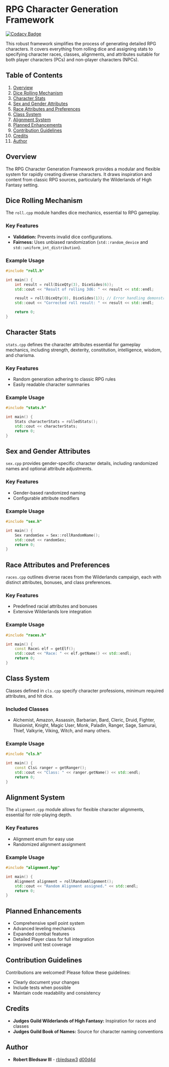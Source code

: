 # RPG Character Generation Framework

[![Codacy Badge](https://app.codacy.com/project/badge/Grade/f754cd07f6a94f59bef63fcd6b241a11)](https://app.codacy.com/gh/rbledsaw3/CharGen/dashboard?utm_source=gh&utm_medium=referral&utm_content=&utm_campaign=Badge_grade)

This robust framework simplifies the process of generating detailed RPG characters. It covers everything from rolling dice and assigning stats to specifying character races, classes, alignments, and attributes suitable for both player characters (PCs) and non-player characters (NPCs).

## Table of Contents
1. [Overview](#overview)
2. [Dice Rolling Mechanism](#dice-rolling-mechanism)
3. [Character Stats](#character-stats)
4. [Sex and Gender Attributes](#sex-and-gender-attributes)
5. [Race Attributes and Preferences](#race-attributes-and-preferences)
6. [Class System](#class-system)
7. [Alignment System](#alignment-system)
8. [Planned Enhancements](#planned-enhancements)
9. [Contribution Guidelines](#contribution-guidelines)
10. [Credits](#credits)
11. [Author](#author)

## Overview

The RPG Character Generation Framework provides a modular and flexible system for rapidly creating diverse characters. It draws inspiration and content from classic RPG sources, particularly the Wilderlands of High Fantasy setting.

## Dice Rolling Mechanism

The `roll.cpp` module handles dice mechanics, essential to RPG gameplay.

### Key Features
- **Validation:** Prevents invalid dice configurations.
- **Fairness:** Uses unbiased randomization (`std::random_device` and `std::uniform_int_distribution`).

### Example Usage
```cpp
#include "roll.h"

int main() {
    int result = roll(DiceQty(3), DiceSides(6));
    std::cout << "Result of rolling 3d6: " << result << std::endl;

    result = roll(DiceQty(0), DiceSides(1)); // Error handling demonstration
    std::cout << "Corrected roll result: " << result << std::endl;

    return 0;
}
```

## Character Stats

`stats.cpp` defines the character attributes essential for gameplay mechanics, including strength, dexterity, constitution, intelligence, wisdom, and charisma.

### Key Features
- Random generation adhering to classic RPG rules
- Easily readable character summaries

### Example Usage
```cpp
#include "stats.h"

int main() {
    Stats characterStats = rolledStats();
    std::cout << characterStats;
    return 0;
}
```

## Sex and Gender Attributes

`sex.cpp` provides gender-specific character details, including randomized names and optional attribute adjustments.

### Key Features
- Gender-based randomized naming
- Configurable attribute modifiers

### Example Usage
```cpp
#include "sex.h"

int main() {
    Sex randomSex = Sex::rollRandomName();
    std::cout << randomSex;
    return 0;
}
```

## Race Attributes and Preferences

`races.cpp` outlines diverse races from the Wilderlands campaign, each with distinct attributes, bonuses, and class preferences.

### Key Features
- Predefined racial attributes and bonuses
- Extensive Wilderlands lore integration

### Example Usage
```cpp
#include "races.h"

int main() {
    const Race& elf = getElf();
    std::cout << "Race: " << elf.getName() << std::endl;
    return 0;
}
```

## Class System

Classes defined in `cls.cpp` specify character professions, minimum required attributes, and hit dice.

### Included Classes
- Alchemist, Amazon, Assassin, Barbarian, Bard, Cleric, Druid, Fighter, Illusionist, Knight, Magic User, Monk, Paladin, Ranger, Sage, Samurai, Thief, Valkyrie, Viking, Witch, and many others.

### Example Usage
```cpp
#include "cls.h"

int main() {
    const Cls& ranger = getRanger();
    std::cout << "Class: " << ranger.getName() << std::endl;
    return 0;
}
```

## Alignment System

The `alignment.cpp` module allows for flexible character alignments, essential for role-playing depth.

### Key Features
- Alignment enum for easy use
- Randomized alignment assignment

### Example Usage
```cpp
#include "alignment.hpp"

int main() {
    Alignment alignment = rollRandomAlignment();
    std::cout << "Random Alignment assigned." << std::endl;
    return 0;
}
```

## Planned Enhancements
- Comprehensive spell point system
- Advanced leveling mechanics
- Expanded combat features
- Detailed Player class for full integration
- Improved unit test coverage

## Contribution Guidelines
Contributions are welcomed! Please follow these guidelines:
- Clearly document your changes
- Include tests when possible
- Maintain code readability and consistency

## Credits
- **Judges Guild Wilderlands of High Fantasy:** Inspiration for races and classes
- **Judges Guild Book of Names:** Source for character naming conventions

## Author
- **Robert Bledsaw III** - [rbledsaw3](https://github.com/rbledsaw3) [d00d4d](https://x.com/d00_d4d)

